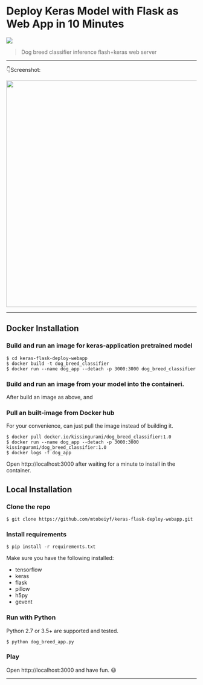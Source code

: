 # Deploy Keras Model with Flask as Web App in 10 Minutes

[![](https://img.shields.io/badge/python-2.7%2C%203.5%2B-green.svg)]()

> Dog breed classifier inference flash+keras web server

------------------

:point_down:Screenshot:

<p align="center">
  <img src="https://raw.githubusercontent.com/kissingurami/my_notebooks/master/4.0-Udacity-Data-Science/7.0_dog_breed_classifier/dog_breed_image_classifier_train/Screenshot.png" width="600px" alt="">
</p>

------------------

## Docker Installation

### Build and run an image for keras-application pretrained model 
```shell
$ cd keras-flask-deploy-webapp
$ docker build -t dog_breed_classifier 
$ docker run --name dog_app --detach -p 3000:3000 dog_breed_classifier
```

### Build and run an image from your model into the containeri.
After build an image as above, and 

### Pull an built-image from Docker hub
For your convenience, can just pull the image instead of building it. 
```shell
$ docker pull docker.io/kissingurami/dog_breed_classifier:1.0
$ docker run --name dog_app --detach -p 3000:3000 kissingurami/dog_breed_classifier:1.0
$ docker logs -f dog_app
```
Open http://localhost:3000 after waiting for a minute to install in the container.


## Local Installation

### Clone the repo
```shell
$ git clone https://github.com/mtobeiyf/keras-flask-deploy-webapp.git
```

### Install requirements

```shell
$ pip install -r requirements.txt
```

Make sure you have the following installed:
- tensorflow
- keras
- flask
- pillow
- h5py
- gevent

### Run with Python

Python 2.7 or 3.5+ are supported and tested.

```shell
$ python dog_breed_app.py
```

### Play

Open http://localhost:3000 and have fun. :smiley:

------------------

